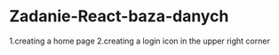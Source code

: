 # Zadanie-React-baza-danych

1.creating a home page
2.creating a login icon in the upper right corner

